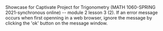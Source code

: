 Showcase for Captivate Project for Trigonometry (MATH 1060-SPRING 2021-synchronous online) -- module 2 lesson 3 (2). If an error message occurs when first openning in a web browser, ignore the message by clicking the 'ok' button on the message window.
